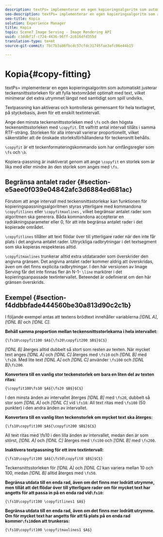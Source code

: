 ```yaml
---
description: textPs= implementerar en egen kopieringsalgoritm som automatiskt justerar teckensnittsstorleken för att fylla textområdet optimalt med text, vilket minimerar det extra utrymmet längst ned samtidigt som spill undviks.
seo-description: textPs= implementerar en egen kopieringsalgoritm som automatiskt justerar teckensnittsstorleken för att fylla textområdet optimalt med text, vilket minimerar det extra utrymmet längst ned samtidigt som spill undviks.
seo-title: Kopia
solution: Experience Manager
title: Kopia
topic: Scene7 Image Serving - Image Rendering API
uuid: c3ddbf1f-c724-4436-96ff-2c616dfd355d
translation-type: tm+mt
source-git-commit: 7bc7b3a86fbcdc57cfdc31745fae3afc06e44b15

---
```



# Kopia{#copy-fitting}

textPs= implementerar en egen kopieringsalgoritm som automatiskt justerar teckensnittsstorleken för att fylla textområdet optimalt med text, vilket minimerar det extra utrymmet längst ned samtidigt som spill undviks.

Textpassning kan aktiveras och kontrolleras gemensamt för hela textlagret, på styckebasis, även för ett enskilt textintervall.

Ange den minsta teckensnittsstorleken med `\fs` och den högsta teckensnittsstorleken med `\copyfit`. Ett valfritt antal intervall tillåts i samma RTF-sträng. Storleken för alla intervall varierar proportionellt, vilket säkerställer att de önskade storleksförhållandena för teckensnitt behålls.

`\copyfit` är ett teckenformateringskommando som har omfångsregler som `\fs` och `\b`.

Kopiera-passning är inaktiverat genom att ange `\copyfit` en storlek som är lika med eller mindre än den storlek som anges med `\fs`.

## Begränsa antalet rader {#section-e5aee0f039e04842afc3d6884ed681ac}

Förutom att ange intervall med teckensnittsstorlekar kan funktionen för kopieringspassningsalgoritmen styras ytterligare med kommandona `\copyfitlines` eller `\copyfitmaxlines` , vilket begränsar antalet rader som algoritmen ska generera. Båda kommandona accepterar en radräkningsparameter eller 0, för att inte begränsa antalet rader i det kopierade området.

`\copyfitlines` tillåter att text flödar över till ytterligare rader när den inte får plats i det angivna antalet rader. Uttryckliga radbrytningar i det textsegment som ska kopieras respekteras alltid.

`\copyfitmaxlines` trunkerar alltid extra utdatarader som överskrider den angivna gränsen. Det angivna antalet rader kommer aldrig att överskridas, även om det finns explicita radbrytningar. I den här versionen av Image Serving får det inte finnas fler än N-1- `\line` markörer i det kopieringsanpassade textintervallet. Beteendet är odefinierat om den här gränsen överskrids.

## Exempel {#section-f4ddbbfade444560be30a813d90c2c1b}

I följande exempel antas att textens brödtext innehåller variablerna *[!DNL $A$]*, *[!DNL $B$]* och *[!DNL $C$]*.

**Behåll samma proportion mellan teckensnittsstorlekarna i hela intervallet:**

`{\fs10\copyfit100 $A${\fs20\copyfit200 $B$}$C$}`

*[!DNL $B$]* återges alltid dubbelt så stort som resten av texten. När mycket text anges *[!DNL $A$]* och *[!DNL $C$]* återges med `\fs10` och *[!DNL $B$]* med `\fs20`. Med lite text *[!DNL $A$]* och *[!DNL $C$]* använder `\fs100` och *[!DNL $B$]*`\fs200`.

**Konvertera till en vanlig stor teckenstorlek om bara en liten del av texten ritas:**

`{\copyfit100\fs10 $A${\fs20 $B$}$C$}`

I den minsta änden av intervallet återges *[!DNL $B$]* med `\fs20`, dubbelt så stor som *[!DNL $A$]* och *[!DNL $C$]* vid `\fs10`. All text ritas med `\fs100` (50 punkter) i den andra änden av intervallet.

**Konvertera till en vanlig liten teckenstorlek om mycket text ska återges:**

`{\fs10\copyfit100 $A${\copyfit200 $B$}$C$}`

All text ritas med \fs10 i den lilla änden av intervallet, medan den är som störst, *[!DNL $A$]* och *[!DNL $C$]* återges med `\fs100` och *[!DNL $B$]* med `\fs200`.

**Inaktivera textpassning för ett inre textintervall:**

`{\fs10\copyfit100 $A${\fs50\copyfit0 $B$}$C$}`

Teckensnittsstorleken för *[!DNL $A$]* och *[!DNL $C$]* kan variera mellan 10 och 100, medan *[!DNL $B$]* alltid återges med `\fs50`.

**Begränsa utdata till en enda rad, även om det finns mer lodrätt utrymme, men tillåt att det flödar över till ytterligare rader om för mycket text har angetts för att passa in på en enda rad vid`\fs10`:**

`{\fs10\copyfit100 \copyfitlines1 $A$}`

**Begränsa utdata till en enda rad, även om det finns mer lodrätt utrymme. Om för mycket text har angetts för att få plats på en enda rad kommer`\fs10`den att trunkeras:**

`{\fs10\copyfit100 \copyfitmaxlines1 $A$}`
